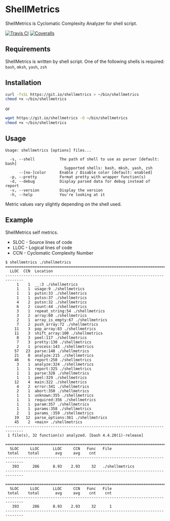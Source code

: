 # ShellMetrics

ShellMetrics is Cyclomatic Complexity Analyzer for shell script.

[![Travis CI](https://img.shields.io/travis/com/shellspec/shellmetrics/master.svg?label=TravisCI&style=flat-square)](https://travis-ci.com/shellspec/shellmetrics)
[![Coveralls](https://img.shields.io/coveralls/github/shellspec/shellmetrics.svg?label=Coveralls&style=flat-square)](https://coveralls.io/github/shellspec/shellmetrics?branch=master)

## Requirements

ShellMetrics is written by shell script.
One of the following shells is required: `bash`, `mksh`, `yash`, `zsh`

## Installation

```sh
curl -fsSL https://git.io/shellmetrics > ~/bin/shellmetrics
chmod +x ~/bin/shellmetrics
```

or

```sh
wget https://git.io/shellmetrics -O ~/bin/shellmetrics
chmod +x ~/bin/shellmetrics
```

## Usage

```
Usage: shellmetrics [options] files...

  -s, --shell           The path of shell to use as parser [default: bash]
                          Supported shells: bash, mksh, yash, zsh
      --[no-]color      Enable / Disable color [default: enabled]
  -p, --pretty          Format pretty with wrapper function(s)
  -d, --debug           Display parsed data for debug instead of report
  -v, --version         Display the version
  -h, --help            You're looking at it
```

Metric values vary slightly depending on the shell used.

## Example

ShellMetrics self metrics.

- SLOC - Source lines of code
- LLOC - Logical lines of code
- CCN - Cyclomatic Complexity Number

```console
$ shellmetrics ./shellmetrics
==============================================================================
  LLOC  CCN  Location
------------------------------------------------------------------------------
     1    1  __:3 ./shellmetrics
     1    1  usage:9 ./shellmetrics
     1    1  putsn:33 ./shellmetrics
     1    1  putsn:37 ./shellmetrics
     4    2  putsn:32 ./shellmetrics
     6    2  count:44 ./shellmetrics
     3    1  repeat_string:54 ./shellmetrics
     3    2  array:60 ./shellmetrics
     2    1  array_is_empty:67 ./shellmetrics
     7    2  push_array:72 ./shellmetrics
    11    3  pop_array:83 ./shellmetrics
    11    3  shift_array:100 ./shellmetrics
     8    3  peel:117 ./shellmetrics
     7    3  pretty:130 ./shellmetrics
     2    1  process:143 ./shellmetrics
    57   23  parse:148 ./shellmetrics
    21    8  analyze:215 ./shellmetrics
    46    6  report:250 ./shellmetrics
     3    1  analyze:324 ./shellmetrics
     1    1  report:325 ./shellmetrics
     1    1  parse:328 ./shellmetrics
     1    1  peel:329 ./shellmetrics
    12    4  main:322 ./shellmetrics
     4    2  error:341 ./shellmetrics
     2    1  abort:350 ./shellmetrics
     1    1  unknown:355 ./shellmetrics
     1    1  required:356 ./shellmetrics
     1    1  param:357 ./shellmetrics
     1    1  params:358 ./shellmetrics
     2    1  params_:359 ./shellmetrics
    19   12  parse_options:361 ./shellmetrics
    45    2  <main> ./shellmetrics
------------------------------------------------------------------------------
 1 file(s), 32 function(s) analyzed. [bash 4.4.20(1)-release]

==============================================================================
  SLOC     LLOC      LLOC     CCN   Func   File
 total    total       avg     avg    cnt
------------------------------------------------------------------------------
   393      286      8.93    2.93     32   ./shellmetrics
------------------------------------------------------------------------------

==============================================================================
  SLOC     LLOC      LLOC     CCN   Func   File
 total    total       avg     avg    cnt    cnt
------------------------------------------------------------------------------
   393      286      8.93    2.93     32      1
------------------------------------------------------------------------------
```
